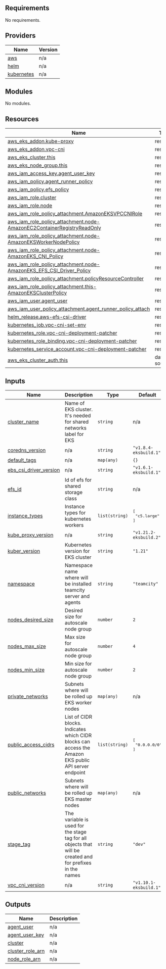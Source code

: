 <!-- BEGIN_TF_DOCS -->
## Requirements

No requirements.

## Providers

| Name | Version |
|------|---------|
| <a name="provider_aws"></a> [aws](#provider\_aws) | n/a |
| <a name="provider_helm"></a> [helm](#provider\_helm) | n/a |
| <a name="provider_kubernetes"></a> [kubernetes](#provider\_kubernetes) | n/a |

## Modules

No modules.

## Resources

| Name | Type |
|------|------|
| [aws_eks_addon.kube-proxy](https://registry.terraform.io/providers/hashicorp/aws/latest/docs/resources/eks_addon) | resource |
| [aws_eks_addon.vpc-cni](https://registry.terraform.io/providers/hashicorp/aws/latest/docs/resources/eks_addon) | resource |
| [aws_eks_cluster.this](https://registry.terraform.io/providers/hashicorp/aws/latest/docs/resources/eks_cluster) | resource |
| [aws_eks_node_group.this](https://registry.terraform.io/providers/hashicorp/aws/latest/docs/resources/eks_node_group) | resource |
| [aws_iam_access_key.agent_user_key](https://registry.terraform.io/providers/hashicorp/aws/latest/docs/resources/iam_access_key) | resource |
| [aws_iam_policy.agent_runner_policy](https://registry.terraform.io/providers/hashicorp/aws/latest/docs/resources/iam_policy) | resource |
| [aws_iam_policy.efs_policy](https://registry.terraform.io/providers/hashicorp/aws/latest/docs/resources/iam_policy) | resource |
| [aws_iam_role.cluster](https://registry.terraform.io/providers/hashicorp/aws/latest/docs/resources/iam_role) | resource |
| [aws_iam_role.node](https://registry.terraform.io/providers/hashicorp/aws/latest/docs/resources/iam_role) | resource |
| [aws_iam_role_policy_attachment.AmazonEKSVPCCNIRole](https://registry.terraform.io/providers/hashicorp/aws/latest/docs/resources/iam_role_policy_attachment) | resource |
| [aws_iam_role_policy_attachment.node-AmazonEC2ContainerRegistryReadOnly](https://registry.terraform.io/providers/hashicorp/aws/latest/docs/resources/iam_role_policy_attachment) | resource |
| [aws_iam_role_policy_attachment.node-AmazonEKSWorkerNodePolicy](https://registry.terraform.io/providers/hashicorp/aws/latest/docs/resources/iam_role_policy_attachment) | resource |
| [aws_iam_role_policy_attachment.node-AmazonEKS_CNI_Policy](https://registry.terraform.io/providers/hashicorp/aws/latest/docs/resources/iam_role_policy_attachment) | resource |
| [aws_iam_role_policy_attachment.node-AmazonEKS_EFS_CSI_Driver_Policy](https://registry.terraform.io/providers/hashicorp/aws/latest/docs/resources/iam_role_policy_attachment) | resource |
| [aws_iam_role_policy_attachment.policyResourceController](https://registry.terraform.io/providers/hashicorp/aws/latest/docs/resources/iam_role_policy_attachment) | resource |
| [aws_iam_role_policy_attachment.this-AmazonEKSClusterPolicy](https://registry.terraform.io/providers/hashicorp/aws/latest/docs/resources/iam_role_policy_attachment) | resource |
| [aws_iam_user.agent_user](https://registry.terraform.io/providers/hashicorp/aws/latest/docs/resources/iam_user) | resource |
| [aws_iam_user_policy_attachment.agent_runner_policy_attach](https://registry.terraform.io/providers/hashicorp/aws/latest/docs/resources/iam_user_policy_attachment) | resource |
| [helm_release.aws-efs-csi-driver](https://registry.terraform.io/providers/hashicorp/helm/latest/docs/resources/release) | resource |
| [kubernetes_job.vpc-cni-set-env](https://registry.terraform.io/providers/hashicorp/kubernetes/latest/docs/resources/job) | resource |
| [kubernetes_role.vpc-cni-deployment-patcher](https://registry.terraform.io/providers/hashicorp/kubernetes/latest/docs/resources/role) | resource |
| [kubernetes_role_binding.vpc-cni-deployment-patcher](https://registry.terraform.io/providers/hashicorp/kubernetes/latest/docs/resources/role_binding) | resource |
| [kubernetes_service_account.vpc-cni-deployment-patcher](https://registry.terraform.io/providers/hashicorp/kubernetes/latest/docs/resources/service_account) | resource |
| [aws_eks_cluster_auth.this](https://registry.terraform.io/providers/hashicorp/aws/latest/docs/data-sources/eks_cluster_auth) | data source |

## Inputs

| Name | Description | Type | Default | Required |
|------|-------------|------|---------|:--------:|
| <a name="input_cluster_name"></a> [cluster\_name](#input\_cluster\_name) | Name of EKS cluster. It's needed for shared networks label for EKS | `string` | n/a | yes |
| <a name="input_coredns_version"></a> [coredns\_version](#input\_coredns\_version) | n/a | `string` | `"v1.8.4-eksbuild.1"` | no |
| <a name="input_default_tags"></a> [default\_tags](#input\_default\_tags) | n/a | `map(any)` | `{}` | no |
| <a name="input_ebs_csi_driver_version"></a> [ebs\_csi\_driver\_version](#input\_ebs\_csi\_driver\_version) | n/a | `string` | `"v1.6.1-eksbuild.1"` | no |
| <a name="input_efs_id"></a> [efs\_id](#input\_efs\_id) | Id of efs for shared storage class | `string` | n/a | yes |
| <a name="input_instance_types"></a> [instance\_types](#input\_instance\_types) | Instance types for kubernetes workers | `list(string)` | <pre>[<br>  "c5.large"<br>]</pre> | no |
| <a name="input_kube_proxy_version"></a> [kube\_proxy\_version](#input\_kube\_proxy\_version) | n/a | `string` | `"v1.21.2-eksbuild.2"` | no |
| <a name="input_kuber_version"></a> [kuber\_version](#input\_kuber\_version) | Kubernetes version for EKS cluster | `string` | `"1.21"` | no |
| <a name="input_namespace"></a> [namespace](#input\_namespace) | Namespace name where will be installed teamcity server and agents | `string` | `"teamcity"` | no |
| <a name="input_nodes_desired_size"></a> [nodes\_desired\_size](#input\_nodes\_desired\_size) | Desired size for autoscale node group | `number` | `2` | no |
| <a name="input_nodes_max_size"></a> [nodes\_max\_size](#input\_nodes\_max\_size) | Max size for autoscale node group | `number` | `4` | no |
| <a name="input_nodes_min_size"></a> [nodes\_min\_size](#input\_nodes\_min\_size) | Min size for autoscale node group | `number` | `2` | no |
| <a name="input_private_networks"></a> [private\_networks](#input\_private\_networks) | Subnets where will be rolled up EKS worker nodes | `map(any)` | n/a | yes |
| <a name="input_public_access_cidrs"></a> [public\_access\_cidrs](#input\_public\_access\_cidrs) | List of CIDR blocks. Indicates which CIDR blocks can access the Amazon EKS public API server endpoint | `list(string)` | <pre>[<br>  "0.0.0.0/0"<br>]</pre> | no |
| <a name="input_public_networks"></a> [public\_networks](#input\_public\_networks) | Subnets where will be rolled up EKS master nodes | `map(any)` | n/a | yes |
| <a name="input_stage_tag"></a> [stage\_tag](#input\_stage\_tag) | The variable is used for the stage tag for all objects that will be created and for prefixes in the names | `string` | `"dev"` | no |
| <a name="input_vpc_cni_version"></a> [vpc\_cni\_version](#input\_vpc\_cni\_version) | n/a | `string` | `"v1.10.1-eksbuild.1"` | no |

## Outputs

| Name | Description |
|------|-------------|
| <a name="output_agent_user"></a> [agent\_user](#output\_agent\_user) | n/a |
| <a name="output_agent_user_key"></a> [agent\_user\_key](#output\_agent\_user\_key) | n/a |
| <a name="output_cluster"></a> [cluster](#output\_cluster) | n/a |
| <a name="output_cluster_role_arn"></a> [cluster\_role\_arn](#output\_cluster\_role\_arn) | n/a |
| <a name="output_node_role_arn"></a> [node\_role\_arn](#output\_node\_role\_arn) | n/a |
<!-- END_TF_DOCS -->
